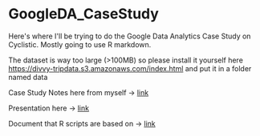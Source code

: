 # GoogleDA_CaseStudy

Here's where I'll be trying to do the Google Data Analytics Case Study on Cyclistic. Mostly going to use R markdown. 

The dataset is way too large (>100MB) so please install it yourself here <https://divvy-tripdata.s3.amazonaws.com/index.html> and put it in a folder named data

Case Study Notes here from myself -> [link](https://docs.google.com/document/d/1lFYjt67NhVrTuma0Kis6lhNNSD_PLW58AZtBoLknRT4/edit)

Presentation here -> [link](https://docs.google.com/presentation/d/1ju2u9cWrxC7pdIveMh8W1-BabMVEKwwcFUUVnFPs4S0/edit#slide=id.g263406385b2_0_78)

Document that R scripts are based on -> [link](https://docs.google.com/document/d/1ZE95TYd94HN7DQ4_Mfg4SAMYEXoRmNlNG_uvUlzA_Jo/edit)


